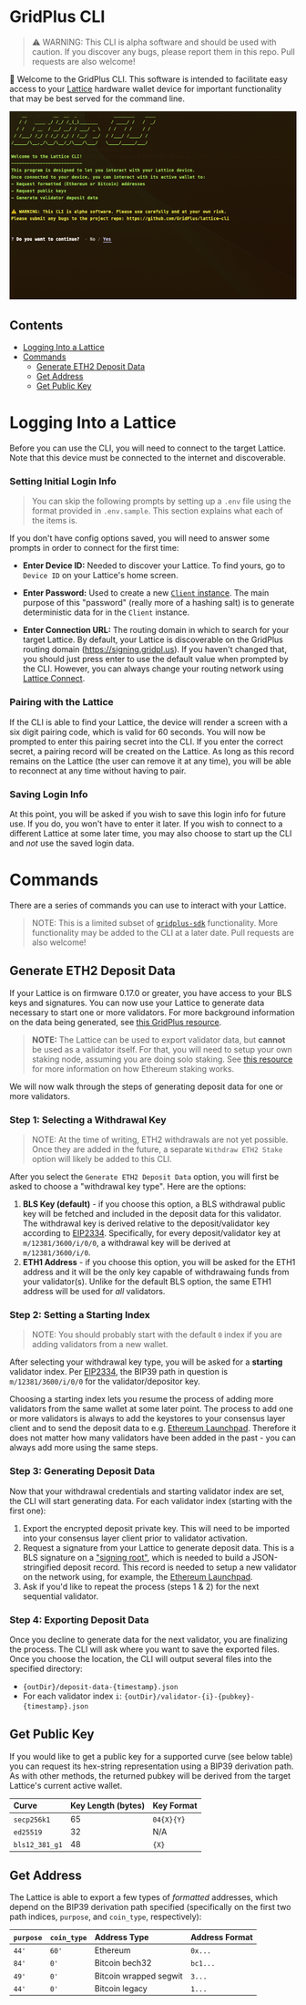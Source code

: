 # GridPlus CLI

> ⚠️ WARNING: This CLI is alpha software and should be used with caution. If you discover any bugs, please report them in this repo. Pull requests are also welcome!

👋 Welcome to the GridPlus CLI. This software is intended to facilitate easy access to your [Lattice](https://gridplus.io/lattice) hardware wallet device for important functionality that may be best served for the command line.

![Lattice CLI](./static/lattice-cli.png)

## Contents

* [Logging Into a Lattice](#logging-into-a-lattice)
* [Commands](#commands)
  * [Generate ETH2 Deposit Data](#generate-eth2-deposit-data)
  * [Get Address](#get-address)
  * [Get Public Key](#get-public-key)

# Logging Into a Lattice

Before you can use the CLI, you will need to connect to the target Lattice. Note that this device must be connected to the internet and discoverable.

### Setting Initial Login Info

> You can skip the following prompts by setting up a `.env` file using the format provided in `.env.sample`. This section explains what each of the items is.

If you don't have config options saved, you will need to answer some prompts in order to connect for the first time:

* **Enter Device ID:** Needed to discover your Lattice. To find yours, go to `Device ID` on your Lattice's home screen.

* **Enter Password:** Used to create a new [`Client` instance](https://gridplus.github.io/gridplus-sdk/api/classes/client.Client). The main purpose of this "password" (really more of a hashing salt) is to generate deterministic data for in the `Client` instance.

* **Enter Connection URL:** The routing domain in which to search for your target Lattice. By default, your Lattice is discoverable on the GridPlus routing domain (https://signing.gridpl.us). If you haven't changed that, you should just press enter to use the default value when prompted by the CLI. However, you can always change your routing network using [Lattice Connect](https://github.com/GridPlus/lattice-connect-v2).

### Pairing with the Lattice

If the CLI is able to find your Lattice, the device will render a screen with a six digit pairing code, which is valid for 60 seconds. You will now be prompted to enter this pairing secret into the CLI. If you enter the correct secret, a pairing record will be created on the Lattice. As long as this record remains on the Lattice (the user can remove it at any time), you will be able to reconnect at any time without having to pair.

### Saving Login Info

At this point, you will be asked if you wish to save this login info for future use. If you do, you won't have to enter it later. If you wish to connect to a different Lattice at some later time, you may also choose to start up the CLI and *not* use the saved login data.

# Commands

There are a series of commands you can use to interact with your Lattice. 

> NOTE: This is a limited subset of [`gridplus-sdk`](https://gridplus.github.io/gridplus-sdk/) functionality. More functionality may be added to the CLI at a later date. Pull requests are also welcome!

## Generate ETH2 Deposit Data

If your Lattice is on firmware 0.17.0 or greater, you have access to your BLS keys and signatures. You can now use your Lattice to generate data necessary to start one or more validators. For more background information on the data being generated, see [this GridPlus resource](https://gridplus.github.io/gridplus-sdk/tutorials/ethDeposits).

> **NOTE:** The Lattice can be used to export validator data, but **cannot** be used as a validator itself. For that, you will need to setup your own staking node, assuming you are doing solo staking. See [this resource](https://ethereum.org/en/staking/) for more information on how Ethereum staking works.

We will now walk through the steps of generating deposit data for one or more validators.

### Step 1: Selecting a Withdrawal Key

> NOTE: At the time of writing, ETH2 withdrawals are not yet possible. Once they are added in the future, a separate `Withdraw ETH2 Stake` option will likely be added to this CLI.

After you select the `Generate ETH2 Deposit Data` option, you will first be asked to choose a "withdrawal key type". Here are the options:

1. **BLS Key (default)** - if you choose this option, a BLS withdrawal public key will be fetched and included in the deposit data for this validator. The withdrawal key is derived relative to the deposit/validator key according to [EIP2334](https://eips.ethereum.org/EIPS/eip-2334). Specifically, for every deposit/validator key at `m/12381/3600/i/0/0`, a withdrawal key will be derived at `m/12381/3600/i/0`.
2. **ETH1 Address** - if you choose this option, you will be asked for the ETH1 address and it will be the only key capable of withdrawaing funds from your validator(s). Unlike for the default BLS option, the same ETH1 address will be used for *all* validators.

### Step 2: Setting a Starting Index

> NOTE: You should probably start with the default `0` index if you are adding validators from a new wallet.

After selecting your withdrawal key type, you will be asked for a **starting** validator index. Per [EIP2334](https://eips.ethereum.org/EIPS/eip-2334), the BIP39 path in question is `m/12381/3600/i/0/0` for the validator/depositor key.

Choosing a starting index lets you resume the process of adding more validators from the same wallet at some later point. The process to add one or more validators is always to add the keystores to your consensus layer client and to send the deposit data to e.g. [Ethereum Launchpad](https://launchpad.ethereum.org). Therefore it does not matter how many validators have been added in the past - you can always add more using the same steps.

### Step 3: Generating Deposit Data

Now that your withdrawal credentials and starting validator index are set, the CLI will start generating data. For each validator index (starting with the first one):

1. Export the encrypted deposit private key. This will need to be imported into your consensus layer client prior to validator activation.
2. Request a signature from your Lattice to generate deposit data. This is a BLS signature on a ["signing root"](https://github.com/ethereum/consensus-specs/blob/dev/specs/phase0/beacon-chain.md#compute_signing_root), which is needed to build a JSON-stringified deposit record. This record is needed to setup a new validator on the network using, for example, the [Ethereum Launchpad](https://launchpad.ethereum.org).
3. Ask if you'd like to repeat the process (steps 1 & 2) for the next sequential validator.

### Step 4: Exporting Deposit Data

Once you decline to generate data for the next validator, you are finalizing the process. The CLI will ask where you want to save the exported files. Once you choose the location, the CLI will output several files into the specified directory:

* `{outDir}/deposit-data-{timestamp}.json`
* For each validator index `i`: `{outDir}/validator-{i}-{pubkey}-{timestamp}.json`

## Get Public Key

If you would like to get a public key for a supported curve (see below table) you can request its hex-string representation using a BIP39 derivation path. As with other methods, the returned pubkey will be derived from the target Lattice's current active wallet.

| Curve | Key Length (bytes) | Key Format |
|:---|:---|:---|
| `secp256k1` | 65 | `04{X}{Y}` |
| `ed25519` | 32 | N/A |
| `bls12_381_g1` | 48 | `{X}` |

## Get Address

The Lattice is able to export a few types of *formatted* addresses, which depend on the BIP39 derivation path specified (specifically on the first two path indices, `purpose`, and `coin_type`, respectively):

| `purpose` | `coin_type` | Address Type | Address Format |
|:---|:---|:---|:---|
| `44'` | `60'`| Ethereum | `0x...` |
| `84'` | `0'` | Bitcoin bech32 | `bc1...` |
| `49'` | `0'` | Bitcoin wrapped segwit | `3...` |
| `44'` | `0'` | Bitcoin legacy | `1...` |
